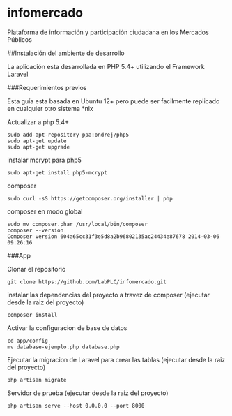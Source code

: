 infomercado
===========

Plataforma de información y participación ciudadana en los Mercados Públicos

##Instalación del ambiente de desarrollo

La aplicación esta desarrollada en PHP 5.4+ utilizando el Framework [Laravel](http://www.laravel.com)

###Requerimientos previos

Esta guía esta basada en Ubuntu 12+ pero puede ser facilmente replicado en cualquier otro sistema *nix

Actualizar a php 5.4+

```
sudo add-apt-repository ppa:ondrej/php5
sudo apt-get update
sudo apt-get upgrade
```

instalar mcrypt para php5
```
sudo apt-get install php5-mcrypt
```

composer
```
sudo curl -sS https://getcomposer.org/installer | php
```
composer en modo global
```
sudo mv composer.phar /usr/local/bin/composer
composer --version
Composer version 604a65cc31f3e5d8a2b96802135ac24434e87678 2014-03-06 09:26:16
```


###App

Clonar el repositorio
```
git clone https://github.com/LabPLC/infomercado.git
```

instalar las dependencias del proyecto a travez de composer (ejecutar desde la raiz del proyecto)
```
composer install
```

Activar la configuracion de base de datos
```
cd app/config
mv database-ejemplo.php database.php
```

Ejecutar la migracion de Laravel para crear las tablas (ejecutar desde la raiz del proyecto)
```
php artisan migrate
```

Servidor de prueba (ejecutar desde la raiz del proyecto)
```
php artisan serve --host 0.0.0.0 --port 8000
```

